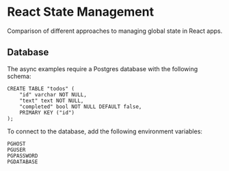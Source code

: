 # React State Management

Comparison of different approaches to managing global state in React apps.

## Database

The async examples require a Postgres database with the following schema:

```pgsql
CREATE TABLE "todos" (
    "id" varchar NOT NULL,
    "text" text NOT NULL,
    "completed" bool NOT NULL DEFAULT false,
    PRIMARY KEY ("id")
);
```

To connect to the database, add the following environment variables:

```
PGHOST
PGUSER
PGPASSWORD
PGDATABASE
```
